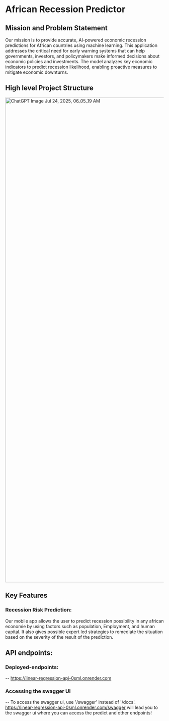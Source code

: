 # African Recession Predictor

## Mission and Problem Statement

Our mission is to provide accurate, AI-powered economic recession predictions for African countries using machine learning. This application addresses the critical need for early warning systems that can help governments, investors, and policymakers make informed decisions about economic policies and investments. The model analyzes key economic indicators to predict recession likelihood, enabling proactive measures to mitigate economic downturns.

## High level Project Structure


<img width="1024" height="1536" alt="ChatGPT Image Jul 24, 2025, 06_05_19 AM" src="https://github.com/user-attachments/assets/8a9da730-738e-4488-8c69-e9afddaa3316" />


## Key Features

### Recession Risk Prediction:
Our mobile app allows the user to predict recession possibility in any  african economie by using factors such as population, Employment, and human capital. It also gives possible expert led strategies to remediate the situation based on  the severity of the result of the prediction.

## API endpoints: 
### Deployed-endpoints: 
-- https://linear-regression-api-0sml.onrender.com
### Accessing the swagger UI
-- To  access the swagger ui, use '/swagger' instead of '/docs'. https://linear-regression-api-0sml.onrender.com/swagger will lead you to the swagger ui where you can access the predict and other endpoints!


